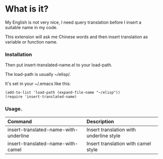 # What is it?

My English is not very nice, I need query translation before I insert a suitable name in my code.

This extension will ask me Chinese words and then insert translation as variable or function name.

### Installation
Then put insert-translated-name.el to your load-path.

The load-path is usually ~/elisp/.

It's set in your ~/.emacs like this:

```Elisp
(add-to-list 'load-path (expand-file-name "~/elisp"))
(require 'insert-translated-name)
```

### Usage.

| Command                                         | Description                                        |
| :--------                                       | :----                                              |
| insert-translated-name-with-underline           | Insert translation with underline style            |
| insert-translated-name-with-camel               | Insert translation with camel style                        |
